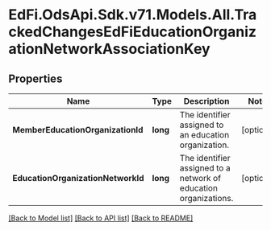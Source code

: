 # EdFi.OdsApi.Sdk.v71.Models.All.TrackedChangesEdFiEducationOrganizationNetworkAssociationKey

## Properties

Name | Type | Description | Notes
------------ | ------------- | ------------- | -------------
**MemberEducationOrganizationId** | **long** | The identifier assigned to an education organization. | [optional] 
**EducationOrganizationNetworkId** | **long** | The identifier assigned to a network of education organizations. | [optional] 

[[Back to Model list]](../README.md#documentation-for-models) [[Back to API list]](../README.md#documentation-for-api-endpoints) [[Back to README]](../README.md)

